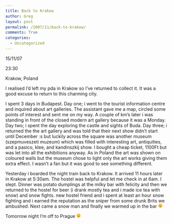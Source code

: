 ```yaml
---
title: Back to Krakow
author: Greg
layout: post
permalink: /2007/11/back-to-krakow/
comments: True
categories:
  - Uncategorized
---
```

15/11/07

23:30

Krakow, Poland

I realised I&#8217;d left my pda in Krakow so I&#8217;ve returned to collect it. It was a good excuse to return to this charming city.

I spent 3 days in Budapest. Day one; i went to the tourist information centre and inquired about art galleries. The assistant gave me a map, circled some points of interest and sent me on my way. A couple of km&#8217;s later i was standing in front of the closed modern art gallery because it was a Monday. Day two; i spent the day exploring the castle and sights of Buda. Day three; i returned the the art gallery and was told that their next show didn&#8217;t start until December :s but luckily across the square was another museum (szepmuveszeti muzeum) which was filled with interesting art, antiquities, and a pasico, klee, and kandinszkij show. I bought a cheap ticket, 1100Ft but was let into all the exhibitions anyway. As in Poland the art was shown on coloured walls but the museum chose to light only the art works giving them extra effect. I wasn&#8217;t a fan but it was good to see something different.

Yesterday i boarded the night train back to Krakow. It arrived 11 hours later in Krakow at 5:30am. The hostel was helpful and let me check in at 6am. I slept. Dinner was potato dumplings at the milky bar with felicity and then we returned to the hostel for beer (i drank mostly tea and i made ice tea with snow) and snow fights. new hostel friend and i spent at least an hour snow fighting and i earned the reputation as the sniper from some drunk Brits we ambushed. Next came a snow man and finally we warmed up in the bar <img src="/wp-content/smilies/simple-smile.png" alt=":)" class="wp-smiley" style="height: 1em; max-height: 1em;" />

Tomorrow night I&#8217;m off to Prague <img src="/wp-content/smilies/simple-smile.png" alt=":)" class="wp-smiley" style="height: 1em; max-height: 1em;" />